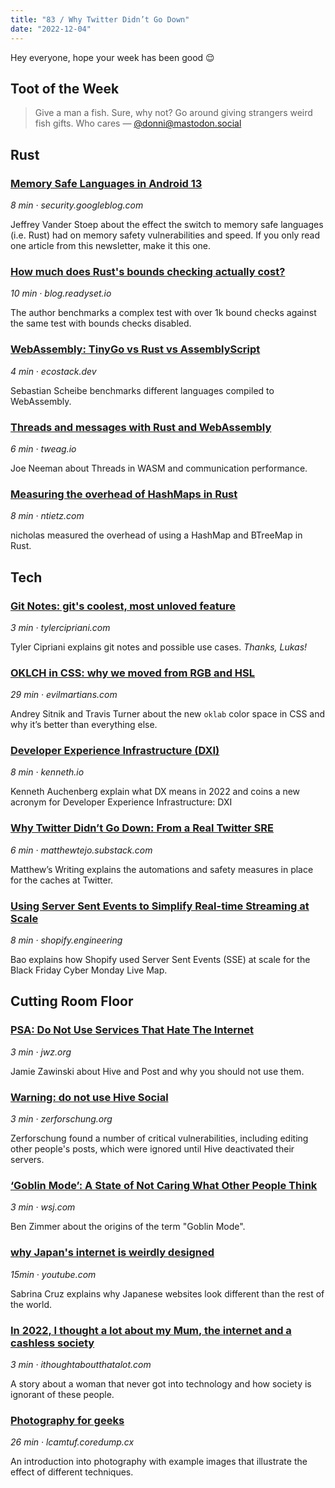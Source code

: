 ```yaml
---
title: "83 / Why Twitter Didn’t Go Down"
date: "2022-12-04"
---
```


Hey everyone, hope your week has been good 😌

## Toot of the Week

> Give a man a fish. Sure, why not? Go around giving strangers weird fish gifts. Who cares
> — [@donni@mastodon.social](https://mastodon.social/@donni/109423363501117912)

## Rust

### [Memory Safe Languages in Android 13](https://click.arne.me?issue=83&url=https://security.googleblog.com/2022/12/memory-safe-languages-in-android-13.html)

_8 min · security.googleblog.com_

Jeffrey Vander Stoep about the effect the switch to memory safe languages
(i.e. Rust) had on memory safety vulnerabilities and speed. If you only read
one article from this newsletter, make it this one.

### [How much does Rust's bounds checking actually cost?](https://click.arne.me?issue=83&url=https://blog.readyset.io/bounds-checks/)

_10 min · blog.readyset.io_

The author benchmarks a complex test with over 1k bound checks against the same test with bounds checks disabled.

### [WebAssembly: TinyGo vs Rust vs AssemblyScript](https://click.arne.me?issue=83&url=https://ecostack.dev/posts/wasm-tinygo-vs-rust-vs-assemblyscript/)

_4 min · ecostack.dev_

Sebastian Scheibe benchmarks different languages compiled to WebAssembly.

### [Threads and messages with Rust and WebAssembly](https://click.arne.me?issue=83&url=https://www.tweag.io/blog/2022-11-24-wasm-threads-and-messages/)

_6 min · tweag.io_

Joe Neeman about Threads in WASM and communication performance.

### [Measuring the overhead of HashMaps in Rust](https://click.arne.me?issue=83&url=https://ntietz.com/blog/rust-hashmap-overhead/)

_8 min · ntietz.com_

nicholas measured the overhead of using a HashMap and BTreeMap in Rust.

## Tech

### [Git Notes: git's coolest, most unloved­ feature](https://click.arne.me?issue=83&url=https://tylercipriani.com/blog/2022/11/19/git-notes-gits-coolest-most-unloved-feature)

_3 min · tylercipriani.com_

Tyler Cipriani explains git notes and possible use cases. _Thanks, Lukas!_

### [OKLCH in CSS: why we moved from RGB and HSL](https://click.arne.me?issue=83&url=https://evilmartians.com/chronicles/oklch-in-css-why-quit-rgb-hsl)

_29 min · evilmartians.com_

Andrey Sitnik and Travis Turner about the new `oklab` color space in CSS and why it’s better than everything else.

### [Developer Experience Infrastructure (DXI)](https://click.arne.me?issue=83&url=https://kenneth.io/post/developer-experience-infrastructure-dxi)

_8 min · kenneth.io_

Kenneth Auchenberg explain what DX means in 2022 and coins a new acronym for Developer Experience Infrastructure: DXI

### [Why Twitter Didn’t Go Down: From a Real Twitter SRE](https://click.arne.me?issue=83&url=https://matthewtejo.substack.com/p/why-twitter-didnt-go-down-from-a)

_6 min · matthewtejo.substack.com_

Matthew’s Writing explains the automations and safety measures in place for the caches at Twitter.

### [Using Server Sent Events to Simplify Real-time Streaming at Scale](https://click.arne.me?issue=83&url=https://shopify.engineering/server-sent-events-data-streaming)

_8 min · shopify.engineering_

Bao explains how Shopify used Server Sent Events (SSE) at scale for the Black Friday Cyber Monday Live Map.

## Cutting Room Floor

### [PSA: Do Not Use Services That Hate The Internet](https://click.arne.me?issue=83&url=https://www.jwz.org/blog/2022/11/psa-do-not-use-services-that-hate-the-internet/)

_3 min · jwz.org_

Jamie Zawinski about Hive and Post and why you should not use them.

### [Warning: do not use Hive Social](https://click.arne.me?issue=83&url=https://zerforschung.org/posts/hive-en/)

_3 min · zerforschung.org_

Zerforschung found a number of critical vulnerabilities, including editing other people's posts, which were ignored until Hive deactivated their servers.

### [‘Goblin Mode’: A State of Not Caring What Other People Think](https://click.arne.me?issue=83&url=https://www.wsj.com/articles/goblin-mode-a-state-of-not-caring-what-other-people-think-11669389442)

_3 min · wsj.com_

Ben Zimmer about the origins of the term "Goblin Mode".

### [why Japan's internet is weirdly designed](https://click.arne.me?issue=83&url=https://youtu.be/z6ep308goxQ)

_15min · youtube.com_

Sabrina Cruz explains why Japanese websites look different than the rest of the world.

### [In 2022, I thought a lot about my Mum, the internet and a cashless society](https://click.arne.me?issue=83&url=https://www.ithoughtaboutthatalot.com/2022/mum)

_3 min · ithoughtaboutthatalot.com_

A story about a woman that never got into technology and how society is ignorant of these people.

### [Photography for geeks](https://click.arne.me?issue=83&url=https://lcamtuf.coredump.cx/photo_basics)

_26 min · lcamtuf.coredump.cx_

An introduction into photography with example images that illustrate the effect of different techniques.
